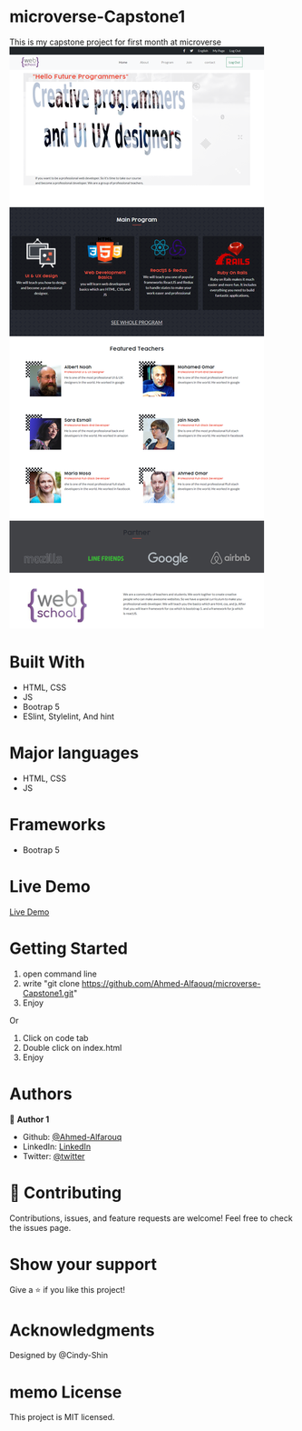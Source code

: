 # microverse-Capstone1
This is my capstone project for first month at microverse
![page-image](./imgs/screenshoot.png)


# Built With
  * HTML, CSS
  * JS
  * Bootrap 5
  * ESlint, Stylelint, And hint
# Major languages
  * HTML, CSS
  * JS
# Frameworks
  * Bootrap 5

# Live Demo
[Live Demo](https://ahmed-alfaouq.github.io/microverse-Capstone1/)

# Getting Started
 1) open command line
 2) write "git clone https://github.com/Ahmed-Alfaouq/microverse-Capstone1.git"
 3) Enjoy
 
 Or
 1) Click on code tab
 2) Double click on index.html
 3) Enjoy

# Authors
 :bearded_person: **Author 1**
  - Github: [@Ahmed-Alfarouq](https://github.com/Ahmed-Alfaouq)
  - LinkedIn: [LinkedIn](https://www.linkedin.com/in/ahmed-omar912ba9199/)
  - Twitter: [@twitter](https://twitter.com/mediocre23534)

# :handshake: Contributing
Contributions, issues, and feature requests are welcome!
Feel free to check the issues page.

# Show your support
Give a :star: if you like this project!

# Acknowledgments
Designed by @Cindy-Shin
# memo License
This project is MIT licensed.